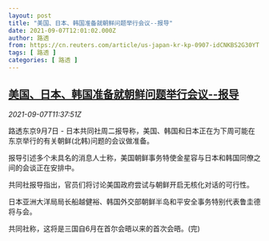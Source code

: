 ```yaml
---
layout: post
title: "美国、日本、韩国准备就朝鲜问题举行会议--报导"
date: 2021-09-07T12:01:02.000Z
author: 路透
from: https://cn.reuters.com/article/us-japan-kr-kp-0907-idCNKBS2G30YT
tags: [ 路透 ]
categories: [ 路透 ]
---
```

<!--1631016062000-->
[美国、日本、韩国准备就朝鲜问题举行会议--报导](https://cn.reuters.com/article/us-japan-kr-kp-0907-idCNKBS2G30YT)
------

<div>
<div><i>2021-09-07T11:37:51Z</i></div><p>路透东京9月7日 - 日本共同社周二报导称，美国、韩国和日本正在为下周可能在东京举行的有关朝鲜(北韩)问题的会议做准备。</p><p>报导引述多个未具名的消息人士称，美国朝鲜事务特使金星容与日本和韩国同僚之间的会谈正在安排中。</p><p>共同社报导指出，官员们将讨论美国政府尝试与朝鲜开启无核化对话的可行性。</p><p>日本亚洲大洋局局长船越健裕、韩国外交部朝鲜半岛和平安全事务特别代表鲁圭德将与会。</p><p>共同社称，这将是三国自6月在首尔会晤以来的首次会晤。(完)</p>
</div>
